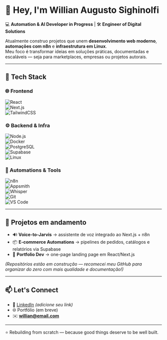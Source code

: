 # 👋 Hey, I'm Willian Augusto Sighinolfi  

💻 **Automation & AI Developer in Progress** | 🛠️ **Engineer of Digital Solutions**  

Atualmente construo projetos que unem **desenvolvimento web moderno**, **automações com n8n** e **infraestrutura em Linux**.  
Meu foco é transformar ideias em soluções práticas, documentadas e escaláveis — seja para marketplaces, empresas ou projetos autorais.  

---

## 🚀 Tech Stack

### 🌐 Frontend  
![React](https://img.shields.io/badge/React-20232A?style=for-the-badge&logo=react&logoColor=61DAFB)  
![Next.js](https://img.shields.io/badge/Next.js-000000?style=for-the-badge&logo=nextdotjs&logoColor=white)  
![TailwindCSS](https://img.shields.io/badge/TailwindCSS-38B2AC?style=for-the-badge&logo=tailwind-css&logoColor=white)  

### ⚙️ Backend & Infra  
![Node.js](https://img.shields.io/badge/Node.js-43853D?style=for-the-badge&logo=node.js&logoColor=white)  
![Docker](https://img.shields.io/badge/Docker-2496ED?style=for-the-badge&logo=docker&logoColor=white)  
![PostgreSQL](https://img.shields.io/badge/PostgreSQL-316192?style=for-the-badge&logo=postgresql&logoColor=white)  
![Supabase](https://img.shields.io/badge/Supabase-3ECF8E?style=for-the-badge&logo=supabase&logoColor=white)  
![Linux](https://img.shields.io/badge/Linux-FCC624?style=for-the-badge&logo=linux&logoColor=black)  

### 🤖 Automations & Tools  
![n8n](https://img.shields.io/badge/n8n-EA4B8B?style=for-the-badge&logo=n8n&logoColor=white)  
![Appsmith](https://img.shields.io/badge/Appsmith-000000?style=for-the-badge&logo=appsmith&logoColor=white)  
![Whisper](https://img.shields.io/badge/Whisper.cpp-000000?style=for-the-badge&logo=openai&logoColor=white)  
![Git](https://img.shields.io/badge/Git-F05032?style=for-the-badge&logo=git&logoColor=white)  
![VS Code](https://img.shields.io/badge/VS%20Code-0078d7?style=for-the-badge&logo=visual-studio-code&logoColor=white)  

---

## 📂 Projetos em andamento
- 🔊 **Voice-to-Jarvis** → assistente de voz integrado ao Next.js + n8n  
- 📦 **E-commerce Automations** → pipelines de pedidos, catálogos e relatórios via Supabase  
- 🧩 **Portfolio Dev** → one-page landing page em React/Next.js  

*(Repositórios estão em construção — recomecei meu GitHub para organizar do zero com mais qualidade e documentação!)*  

---

## 📫 Let's Connect
- 💼 [LinkedIn](https://linkedin.com/in/) *(adicione seu link)*  
- 🌐 Portfólio (em breve)  
- ✉️ **willian@email.com**

---

⭐ Rebuilding from scratch — because good things deserve to be well built.
